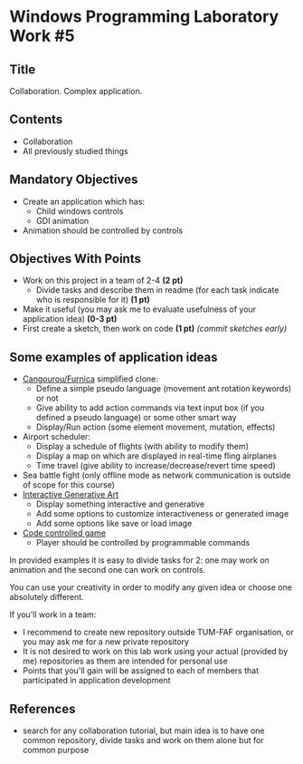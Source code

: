 # Windows Programming Laboratory Work #5

## Title
Collaboration. Complex application.

## Contents
* Collaboration
* All previously studied things

## Mandatory Objectives
* Create an application which has:
  * Child windows controls
  * GDI animation
* Animation should be controlled by controls

## Objectives With Points
* Work on this project in a team of 2-4 **(2 pt)**
  * Divide tasks and describe them in readme (for each task indicate who is responsible for it) **(1 pt)**
* Make it useful (you may ask me to evaluate usefulness of your application idea) **(0-3 pt)**
* First create a sketch, then work on code **(1 pt)** _(commit sketches early)_

## Some examples of application ideas
* [Cangourou/Furnica](http://torrentsmd.com/details.php?id=238851) simplified clone:
  * Define a simple pseudo language (movement ant rotation keywords) or not
  * Give ability to add action commands via text input box (if you defined a pseudo language) or some other smart way
  * Display/Run action (some element movement, mutation, effects)
* Airport scheduler:
  * Display a schedule of flights (with ability to modify them)
  * Display a map on which are displayed in real-time fling airplanes
  * Time travel (give ability to increase/decrease/revert time speed)
* Sea battle fight (only offline mode as network communication is outside of scope for this course)
* [Interactive Generative Art](http://weavesilk.com/)
  * Display something interactive and generative
  * Add some options to customize interactiveness or generated image
  * Add some options like save or load image
* [Code controlled game](http://morrisgames.info/)
  * Player should be controlled by programmable commands

In provided examples it is easy to divide tasks for 2: one may work on animation and the second one can work on controls.

You can use your creativity in order to modify any given idea or choose one absolutely different.

If you'll work in a team:
* I recommend to create new repository outside TUM-FAF organisation, or you may ask me for a new private repository
* It is not desired to work on this lab work using your actual (provided by me) repositories as them are intended for personal use
* Points that you'll gain will be assigned to each of members that participated in application development

## References
* search for any collaboration tutorial, but main idea is to have one common repository, divide tasks and work on them alone but for common purpose 

